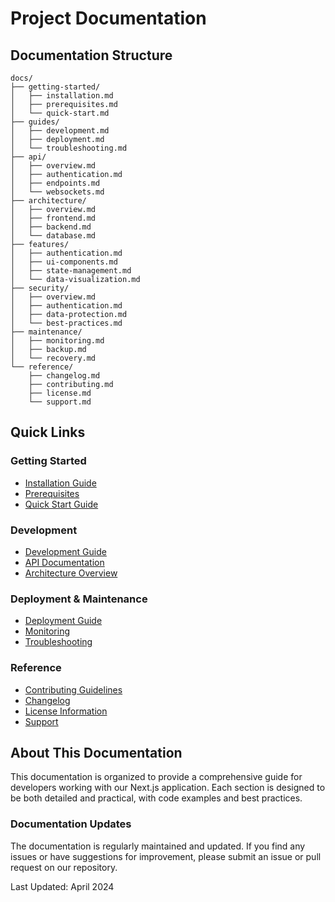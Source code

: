 # Project Documentation

## Documentation Structure

```
docs/
├── getting-started/
│   ├── installation.md
│   ├── prerequisites.md
│   └── quick-start.md
├── guides/
│   ├── development.md
│   ├── deployment.md
│   └── troubleshooting.md
├── api/
│   ├── overview.md
│   ├── authentication.md
│   ├── endpoints.md
│   └── websockets.md
├── architecture/
│   ├── overview.md
│   ├── frontend.md
│   ├── backend.md
│   └── database.md
├── features/
│   ├── authentication.md
│   ├── ui-components.md
│   ├── state-management.md
│   └── data-visualization.md
├── security/
│   ├── overview.md
│   ├── authentication.md
│   ├── data-protection.md
│   └── best-practices.md
├── maintenance/
│   ├── monitoring.md
│   ├── backup.md
│   └── recovery.md
└── reference/
    ├── changelog.md
    ├── contributing.md
    ├── license.md
    └── support.md
```

## Quick Links

### Getting Started
- [Installation Guide](./getting-started/installation.md)
- [Prerequisites](./getting-started/prerequisites.md)
- [Quick Start Guide](./getting-started/quick-start.md)

### Development
- [Development Guide](./guides/development.md)
- [API Documentation](./api/overview.md)
- [Architecture Overview](./architecture/overview.md)

### Deployment & Maintenance
- [Deployment Guide](./guides/deployment.md)
- [Monitoring](./maintenance/monitoring.md)
- [Troubleshooting](./guides/troubleshooting.md)

### Reference
- [Contributing Guidelines](./reference/contributing.md)
- [Changelog](./reference/changelog.md)
- [License Information](./reference/license.md)
- [Support](./reference/support.md)

## About This Documentation

This documentation is organized to provide a comprehensive guide for developers working with our Next.js application. Each section is designed to be both detailed and practical, with code examples and best practices.

### Documentation Updates

The documentation is regularly maintained and updated. If you find any issues or have suggestions for improvement, please submit an issue or pull request on our repository.

Last Updated: April 2024 